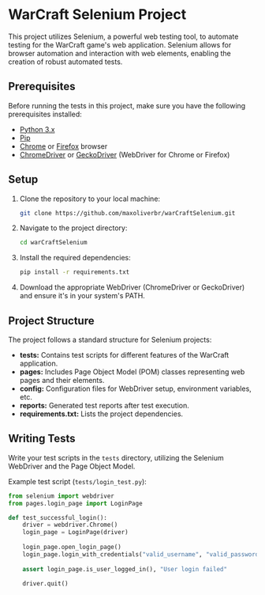 # WarCraft Selenium Project

This project utilizes Selenium, a powerful web testing tool, to automate testing for the WarCraft game's web application. Selenium allows for browser automation and interaction with web elements, enabling the creation of robust automated tests.

## Prerequisites

Before running the tests in this project, make sure you have the following prerequisites installed:

- [Python 3.x](https://www.python.org/downloads/)
- [Pip](https://pip.pypa.io/en/stable/installation/)
- [Chrome](https://www.google.com/chrome/) or [Firefox](https://www.mozilla.org/firefox/) browser
- [ChromeDriver](https://sites.google.com/chromium.org/driver/) or [GeckoDriver](https://github.com/mozilla/geckodriver/releases) (WebDriver for Chrome or Firefox)

## Setup

1. Clone the repository to your local machine:

    ```bash
    git clone https://github.com/maxoliverbr/warCraftSelenium.git
    ```

2. Navigate to the project directory:

    ```bash
    cd warCraftSelenium
    ```

3. Install the required dependencies:

    ```bash
    pip install -r requirements.txt
    ```

4. Download the appropriate WebDriver (ChromeDriver or GeckoDriver) and ensure it's in your system's PATH.

## Project Structure

The project follows a standard structure for Selenium projects:

- **tests:** Contains test scripts for different features of the WarCraft application.
- **pages:** Includes Page Object Model (POM) classes representing web pages and their elements.
- **config:** Configuration files for WebDriver setup, environment variables, etc.
- **reports:** Generated test reports after test execution.
- **requirements.txt:** Lists the project dependencies.

## Writing Tests

Write your test scripts in the `tests` directory, utilizing the Selenium WebDriver and the Page Object Model.

Example test script (`tests/login_test.py`):

```python
from selenium import webdriver
from pages.login_page import LoginPage

def test_successful_login():
    driver = webdriver.Chrome()
    login_page = LoginPage(driver)
    
    login_page.open_login_page()
    login_page.login_with_credentials("valid_username", "valid_password")
    
    assert login_page.is_user_logged_in(), "User login failed"

    driver.quit()
